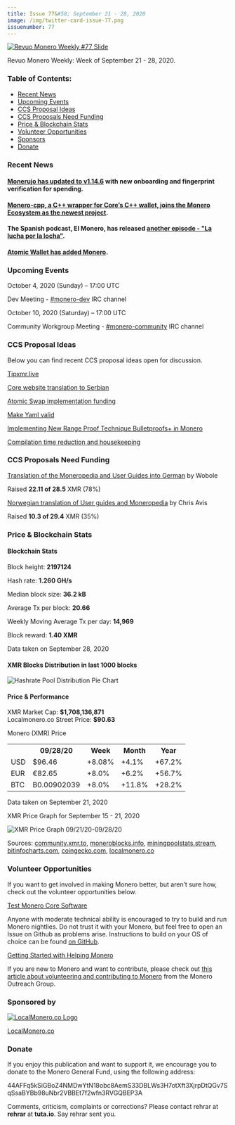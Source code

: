 ```yaml
---
title: Issue 77&#58; September 21 - 28, 2020
image: /img/twitter-card-issue-77.png
issuenumber: 77
---
```

[<img src="/img/img-issue77.png" alt="Revuo Monero Weekly #77 Slide" class="img-lead">](/issue-77.html)

<p class="text-lead">Revuo Monero Weekly: Week of September 21 - 28, 2020.</p>
<!--more-->

<h3>Table of Contents:</h3>
<ul class="contents">
    <li><a href="#news">Recent News</a></li>
    <li><a href="#events">Upcoming Events</a></li>
    <li><a href="#ideas">CCS Proposal Ideas</a></li>
    <li><a href="#proposals">CCS Proposals Need Funding</a></li>
    <li><a href="#stats">Price & Blockchain Stats</a></li>
    <li><a href="#volunteer">Volunteer Opportunities</a></li>
    <li><a href="#sponsor">Sponsors</a></li>
    <li><a href="#donate">Donate</a></li>
</ul>

<h3 id="news">Recent News</h3>

<div class="newsbyte">
    <h4><a href="https://www.reddit.com/r/Monerujo/comments/ixuj76/update_monerujo_v1146_upgrading_to_monero_v01603/" target="_blank">Monerujo has updated to v1.14.6</a>  with new onboarding and fingerprint verification for spending.</h4>
</div>

<div class="newsbyte">
    <h4><a href="https://github.com/monero-ecosystem/monero-cpp" target="_blank">Monero-cpp, a C++ wrapper for Core’s C++ wallet, joins the Monero Ecosystem as the newest project</a>.</h4>
</div>

<div class="newsbyte">
    <h4>The Spanish podcast, El Monero, has released <a href="https://anchor.fm/elmonero/episodes/6-La-Lucha-por-la-Locha-ek7d17" target="_blank">another episode - "La lucha por la locha"</a>.</h4>
</div>

<div class="newsbyte">
    <h4><a href="https://twitter.com/AtomicWallet/status/1309177692638646272" target="_blank">Atomic Wallet has added Monero</a>.</h4>
</div>


<h3 id="events">Upcoming Events</h3>

<div class="event">
    <p class="date" markdown="1">October 4, 2020 (Sunday) – 17:00 UTC</p>
    <p markdown="1">Dev Meeting - <a href="irc://chat.freenode.net/#monero-dev" target="_blank">#monero-dev</a> IRC channel</p>
</div>

<div class="event">
    <p class="date" markdown="1">October 10, 2020 (Saturday) – 17:00 UTC</p>
    <p markdown="1">Community Workgroup Meeting - <a href="irc://chat.freenode.net/#monero-community" target="_blank">#monero-community</a> IRC channel</p>
</div>

<h3 id="ideas">CCS Proposal Ideas</h3>

<p>Below you can find recent CCS proposal ideas open for discussion.</p>

<div class="proposal">
<p><a href="https://repo.getmonero.org/monero-project/ccs-proposals/-/merge_requests/173" target="_blank">Tipxmr.live</a></p>
</div>

<div class="proposal">
<p><a href="https://repo.getmonero.org/monero-project/ccs-proposals/-/merge_requests/172" target="_blank">Core website translation to Serbian</a></p>
</div>

<div class="proposal">
<p><a href="https://repo.getmonero.org/monero-project/ccs-proposals/-/merge_requests/168" target="_blank">Atomic Swap implementation funding</a></p>
</div>

<div class="proposal">
<p><a href="https://repo.getmonero.org/monero-project/ccs-proposals/-/merge_requests/166" target="_blank">Make Yaml valid</a></p>
</div>

<div class="proposal">
<p><a href="https://repo.getmonero.org/monero-project/ccs-proposals/-/merge_requests/156" target="_blank">Implementing New Range Proof Technique Bulletproofs+ in Monero</a></p>
</div>

<div class="proposal">
<p><a href="https://repo.getmonero.org/monero-project/ccs-proposals/-/merge_requests/138" target="_blank">Compilation time reduction and housekeeping</a></p>
</div>

<h3 id="proposals">CCS Proposals Need Funding</h3>

<div class="proposal">
    <p><a href="https://ccs.getmonero.org/proposals/Translation-getmonero-german.html" target="_blank">Translation of the Moneropedia and User Guides into German</a> by Wobole</p>
    <p>Raised <b>22.11 of 28.5</b> XMR (78%)</p>
</div>

<div class="proposal">
    <p><a href="https://ccs.getmonero.org/proposals/avis-moneropedia-userguides.html" target="_blank">Norwegian translation of User guides and Moneropedia</a> by Chris Avis</p>
    <p>Raised <b>10.3 of 29.4</b> XMR (35%)</p>
</div>

<h3 id="stats">Price & Blockchain Stats</h3>

<h4 class="stat">Blockchain Stats</h4>

<div class="bcstats">
    <p>Block height: <b>2197124</b></p>
    <p>Hash rate: <b>1.260 GH/s</b></p>
    <p>Median block size: <b>36.2 kB</b></p>
    <p>Average Tx per block: <b>20.66</b></p>
    <p>Weekly Moving Average Tx per day: <b>14,969</b></p>
    <p>Block reward: <b>1.40 XMR</b></p>
</div>
<p class="note">Data taken on September 28, 2020</p>

<h4 class="stat">XMR Blocks Distribution in last 1000 blocks</h4>
<p><img src="/img/hashrate-pool-distribution-0928.png" alt="Hashrate Pool Distribution Pie Chart"/></p>

<h4 class="stat">Price & Performance</h4>

<div class="price-intro">XMR Market Cap: <b>$1,708,136,871</b><br>Localmonero.co Street Price: <b>$90.63</b></div>

<p class="table-title">Monero (XMR) Price</p>
<table class="price-table">
  <tr class="row1">
    <th></th>
    <th>09/28/20</th>
    <th>Week</th>
    <th>Month</th>
    <th>Year</th>
  </tr>
  <tr>
    <td data-th="XMR to">USD</td>
    <td data-th="09/28/20">$96.46</td>
    <td data-th="Week" class="green">+8.08%</td>
    <td data-th="Month" class="green">+4.1%</td>
    <td data-th="Year" class="green">+67.2%</td>
  </tr>
  <tr class="row3">
    <td data-th="XMR to">EUR</td>
    <td data-th="09/28/20">€82.65</td>
    <td data-th="Week" class="green">+8.0%</td>
    <td data-th="Month" class="green">+6.2%</td>
    <td data-th="Year" class="green">+56.7%</td>
  </tr>
  <tr>
    <td data-th="XMR to">BTC</td>
    <td data-th="09/28/20">B0.00902039</td>
    <td data-th="Week" class="green">+8.0%</td>
    <td data-th="Month" class="green">+11.8%</td>
    <td data-th="Year" class="green">+28.2%</td>
  </tr>
</table>
<p class="note">Data taken on September 21, 2020</p>

<p class="table-title">XMR Price Graph for September 15 - 21, 2020</p>

![XMR Price Graph 09/21/20-09/28/20](/img/weekly-chart-0928.png "XMR Price Graph 09/21/20-09/28/20") 

Sources: <a href="https://community.xmr.to/explorer/mainnet/" target="_blank">community.xmr.to</a>, <a href="https://moneroblocks.info/stats/transaction-stats" target="_blank">moneroblocks.info</a>, <a href="https://miningpoolstats.stream/monero" target="_blank">miningpoolstats.stream</a>, <a href="https://bitinfocharts.com/monero/" target="_blank">bitinfocharts.com</a>, <a href="https://www.coingecko.com/" target="_blank">coingecko.com</a>, <a href="https://localmonero.co/" target="_blank">localmonero.co</a>

<h3 id="volunteer">Volunteer Opportunities</h3>

<p>If you want to get involved in making Monero better, but aren’t sure how, check out the volunteer opportunities below.</p>

<div class="newsbyte">
    <p class="date"><a href="https://github.com/monero-project/monero" target="_blank">Test Monero Core Software</a></p>
    <p>Anyone with moderate technical ability is encouraged to try to build and run Monero nightlies. Do not trust it with your Monero, but feel free to open an Issue on Github as problems arise. Instructions to build on your OS of choice can be found <a href="https://github.com/monero-project/monero#compiling-monero-from-source" target="_blank">on GitHub</a>. </p>
</div>

<div class="newsbyte">
    <p class="date"><a href="https://github.com/monero-project/monero" target="_blank">Getting Started with Helping Monero</a></p>
    <p>If you are new to Monero and want to contribute, please check out <a href="https://www.monerooutreach.org/stories/getting-started-helping-monero.php" target="_blank">this article about volunteering and contributing to Monero</a> from the Monero Outreach Group. </p>
</div>

<h3 id="sponsor">Sponsored by</h3>

<p><a href="https://localmonero.co/" target="_blank"><img src="/img/localmonero-logo.png" alt="LocalMonero.co Logo" class="localmonero"></a></p>

<p class="text-center"><a href="https://localmonero.co/" target="_blank">LocalMonero.co</a></p>

<h3 id="donate">Donate</h3>

<p markdown="1">If you enjoy this publication and want to support it, we encourage you to donate to the Monero General Fund, using the following address:</p>

<p class="address" markdown="1">44AFFq5kSiGBoZ4NMDwYtN18obc8AemS33DBLWs3H7otXft3XjrpDtQGv7SqSsaBYBb98uNbr2VBBEt7f2wfn3RVGQBEP3A</p>

<!--p><a href="monero:44AFFq5kSiGBoZ4NMDwYtN18obc8AemS33DBLWs3H7otXft3XjrpDtQGv7SqSsaBYBb98uNbr2VBBEt7f2wfn3RVGQBEP3A" class="qr"><img src="/img/donate-monero.png"></a></p-->

Comments, criticism, complaints or corrections? Please contact rehrar at **rehrar** at **tuta.io**. Say rehrar sent you.